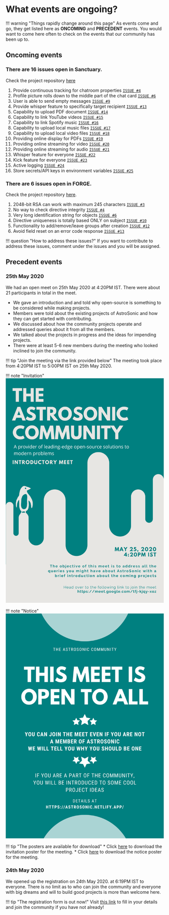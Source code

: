 # What events are ongoing?

!!! warning "Things rapidly change around this page"
    As events come and go, they get listed here as **ONCOMING** and **PRECEDENT** events. You would want to come here often to check on the events that our community has been up to.

## Oncoming events

### There are 16 issues open in Sanctuary.

Check the project repository [here](https://github.com/astrosonic/sanctuary/)

1.  Provide continuous tracking for chatroom properties [`ISSUE #4`](https://github.com/astrosonic/sanctuary/issues/4)
2.  Profile picture rolls down to the middle part of the chat card [`ISSUE #6`](https://github.com/astrosonic/sanctuary/issues/6)
3.  User is able to send empty messages [`ISSUE #9`](https://github.com/astrosonic/sanctuary/issues/9)
4.  Provide whisper feature to specifically target recipient [`ISSUE #13`](https://github.com/astrosonic/sanctuary/issues/13)
5.  Capability to upload PDF document [`ISSUE #14`](https://github.com/astrosonic/sanctuary/issues/14)
6.  Capability to link YouTube videos [`ISSUE #15`](https://github.com/astrosonic/sanctuary/issues/15)
7.  Capability to link Spotify music [`ISSUE #16`](https://github.com/astrosonic/sanctuary/issues/16)
8.  Capability to upload local music files [`ISSUE #17`](https://github.com/astrosonic/sanctuary/issues/17)
9.  Capability to upload local video files [`ISSUE #18`](https://github.com/astrosonic/sanctuary/issues/18)
10. Providing online display for PDFs [`ISSUE #19`](https://github.com/astrosonic/sanctuary/issues/19)
11. Providing online streaming for video [`ISSUE #20`](https://github.com/astrosonic/sanctuary/issues/20)
12. Providing online streaming for audio [`ISSUE #21`](https://github.com/astrosonic/sanctuary/issues/21)
13. Whisper feature for everyone [`ISSUE #22`](https://github.com/astrosonic/sanctuary/issues/22)
14. Kick feature for everyone [`ISSUE #23`](https://github.com/astrosonic/sanctuary/issues/23)
15. Active logging [`ISSUE #24`](https://github.com/astrosonic/sanctuary/issues/24)
16. Store secrets/API keys in environment variables [`ISSUE #25`](https://github.com/astrosonic/sanctuary/issues/25)

### There are 6 issues open in FORGE.

Check the project repository [here](https://github.com/astrosonic/forge/).

1. 2048-bit RSA can work with maximum 245 characters [`ISSUE #3`](https://github.com/astrosonic/forge/issues/3)
2. No way to check directive integrity [`ISSUE #4`](https://github.com/astrosonic/forge/issues/4)
3. Very long identification string for objects [`ISSUE #6`](https://github.com/astrosonic/forge/issues/6)
4. Directive uniqueness is totally based ONLY on subject [`ISSUE #10`](https://github.com/astrosonic/forge/issues/10)
5. Functionality to add/remove/leave groups after creation [`ISSUE #12`](https://github.com/astrosonic/forge/issues/12)
6. Avoid field reset on an error code response [`ISSUE #13`](https://github.com/astrosonic/forge/issues/13)

!!! question "How to address these issues?"
    If you want to contribute to address these issues, comment under the issues and you will be assigned.

## Precedent events

### 25th May 2020
We had an open meet on 25th May 2020 at 4:20PM IST. There were about 21 participants in total in the meet. 

* We gave an introduction and and told why open-source is something to be considered while making projects.
* Members were told about the existing projects of AstroSonic and how they can get started with contributing.
* We discussed about how the community projects operate and addressed queries about it from all the members.
* We talked about the projects in progress and the ideas for impending projects.
* There were at least 5-6 new members during the meeting who looked inclined to join the community.

!!! tip "Join the meeting via the link provided below"
    The meeting took place from 4:20PM IST to 5:00PM IST on 25th May 2020.

!!! note "Invitation"
    ![](pics/25May2020-Meet-1.png)

!!! note "Notice"
    ![](pics/25May2020-Meet-2.png)

!!! tip "The posters are available for download"
    * Click [here](pdfs/25May2020-Meet-1.pdf) to download the invitation poster for the meeting.
    * Click [here](pdfs/25May2020-Meet-2.pdf) to download the notice poster for the meeting.

### 24th May 2020
We opened up the registration on 24th May 2020. at 6:19PM IST to everyone. There is no limit as to who can join the community and everyone with big dreams and will to build good projects is more than welcome here.

!!! tip "The registration form is out now!"
    Visit [this link](https://forms.gle/i3FM5LyUVwC1jPwQ7) to fill in your details and join the community if you have not already!